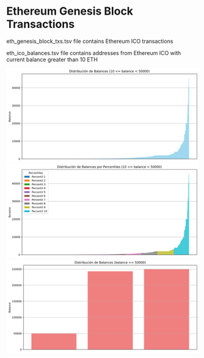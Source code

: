 # Ethereum Genesis Block Transactions

eth_genesis_block_txs.tsv file contains Ethereum ICO transactions

eth_ico_balances.tsv file contains addresses from Ethereum ICO with current balance greater than 10 ETH 

![Balances 10-50000](ico/balances_10_50000.png)
![Balances Percentiles](ico/balances_p1_p10.png)
![Balances over 50000](ico/balances_over_50000.png)
